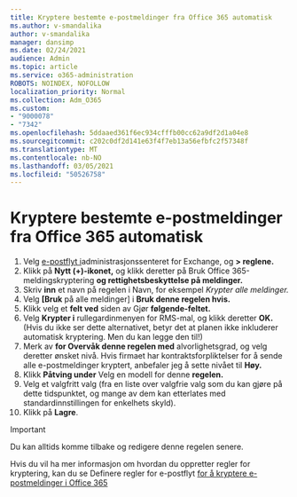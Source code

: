 ```yaml
---
title: Kryptere bestemte e-postmeldinger fra Office 365 automatisk
ms.author: v-smandalika
author: v-smandalika
manager: dansimp
ms.date: 02/24/2021
audience: Admin
ms.topic: article
ms.service: o365-administration
ROBOTS: NOINDEX, NOFOLLOW
localization_priority: Normal
ms.collection: Adm_O365
ms.custom:
- "9000078"
- "7342"
ms.openlocfilehash: 5ddaaed361f6ec934cfffb00cc62a9df2d1a04e8
ms.sourcegitcommit: c202c0df2d141e63f4f7eb13a56efbfc2f57348f
ms.translationtype: MT
ms.contentlocale: nb-NO
ms.lasthandoff: 03/05/2021
ms.locfileid: "50526758"
---
```

# <a name="automatically-encrypt-certain-email-messages-from-office-365"></a>Kryptere bestemte e-postmeldinger fra Office 365 automatisk

1. Velg [e-postflyt i](https://outlook.office365.com/ecp/)administrasjonssenteret for Exchange, og **> reglene.** 
2. Klikk på **Nytt (+)-ikonet,** og klikk deretter på Bruk Office 365-meldingskryptering **og rettighetsbeskyttelse på meldinger.**
3. Skriv **inn** et navn på regelen i Navn, for eksempel *Krypter alle meldinger.*
4. Velg **[Bruk** på alle meldinger] i **Bruk denne regelen hvis.** 
5. Klikk velg et **felt ved** siden av Gjør **følgende-feltet.** 
6. Velg **Krypter i** rullegardinmenyen for RMS-mal, og klikk deretter **OK.** (Hvis du ikke ser dette alternativet, betyr det at planen ikke inkluderer automatisk kryptering. Men du kan legge den til!)
7. Merk av **for Overvåk denne regelen med** alvorlighetsgrad, og velg deretter ønsket nivå. Hvis firmaet har kontraktsforpliktelser for å sende alle e-postmeldinger kryptert, anbefaler jeg å sette nivået til **Høy.**
8. Klikk **Påtving under** Velg en modell for denne **regelen.** 
9. Velg et valgfritt valg (fra en liste over valgfrie valg som du kan gjøre på dette tidspunktet, og mange av dem kan etterlates med standardinnstillingen for enkelhets skyld).
10. Klikk på **Lagre**.

> [!IMPORTANT]
> Du kan alltids komme tilbake og redigere denne regelen senere.

Hvis du vil ha mer informasjon om hvordan du oppretter regler for kryptering, kan du se Definere regler for e-postflyt [for å kryptere e-postmeldinger i Office 365](https://docs.microsoft.com/microsoft-365/compliance/define-mail-flow-rules-to-encrypt-email)

